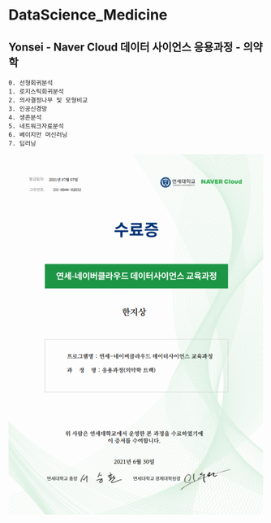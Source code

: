 # DataScience_Medicine

## Yonsei - Naver Cloud 데이터 사이언스 응용과정 - 의약학
```
0. 선형회귀분석
1. 로지스틱회귀분석
2. 의사결정나무 및 모형비교
3. 인공신경망
4. 생존분석
5. 네트워크자료분석
6. 베이지안 머신러닝
7. 딥러닝
```
![](https://github.com/ONground-Korea/DataScience_Medicine/blob/main/%ED%99%94%EB%A9%B4%20%EC%BA%A1%EC%B2%98%202021-07-08%20145645.png?raw=true)
